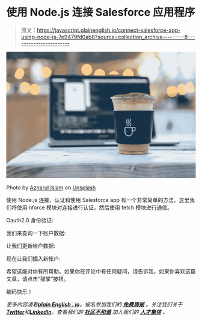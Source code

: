 # 使用 Node.js 连接 Salesforce 应用程序

> 原文：<https://javascript.plainenglish.io/connect-salesforce-app-using-node-js-7e9479fd0ab8?source=collection_archive---------8----------------------->

![](img/ed543012c3719dc09ed774d6eaf8745b.png)

Photo by [Azharul Islam](https://unsplash.com/@azhar93?utm_source=unsplash&utm_medium=referral&utm_content=creditCopyText) on [Unsplash](https://unsplash.com/s/photos/coding?utm_source=unsplash&utm_medium=referral&utm_content=creditCopyText)

使用 Node.js 连接、认证和使用 Salesforce app 有一个非常简单的方法，这里我们将使用 nforce 模块对连接进行认证，然后使用 fetch 模块进行通信。

Oauth2.0 身份验证:

我们来查询一下账户数据:

让我们更新帐户数据:

现在让我们插入新帐户:

希望这能对你有所帮助。如果你在评论中有任何疑问，请告诉我，如果你喜欢这篇文章，请点击“鼓掌”按钮。

编码快乐！

*更多内容请看*[***plain English . io***](https://plainenglish.io/)*。报名参加我们的* [***免费周报***](http://newsletter.plainenglish.io/) *。关注我们关于*[***Twitter***](https://twitter.com/inPlainEngHQ)*和*[***LinkedIn***](https://www.linkedin.com/company/inplainenglish/)*。查看我们的* [***社区不和谐***](https://discord.gg/GtDtUAvyhW) *加入我们的* [***人才集体***](https://inplainenglish.pallet.com/talent/welcome) *。*